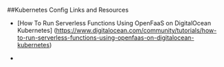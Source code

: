 ##Kubernetes Config Links and Resources

- [How To Run Serverless Functions Using OpenFaaS on DigitalOcean Kubernetes] (https://www.digitalocean.com/community/tutorials/how-to-run-serverless-functions-using-openfaas-on-digitalocean-kubernetes)

- 